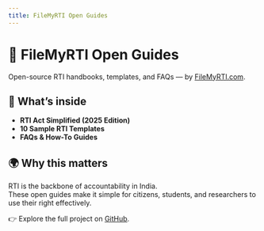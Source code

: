 ```yaml
---
title: FileMyRTI Open Guides
---
```


# 📘 FileMyRTI Open Guides
Open-source RTI handbooks, templates, and FAQs — by [FileMyRTI.com](https://filemyrti.com).

## 📂 What’s inside
- **RTI Act Simplified (2025 Edition)**  
- **10 Sample RTI Templates**  
- **FAQs & How-To Guides**

## 🌍 Why this matters
RTI is the backbone of accountability in India.  
These open guides make it simple for citizens, students, and researchers to use their right effectively.

👉 Explore the full project on [GitHub](https://github.com/FileMyRTI-India/filemyrti-open-guides).
